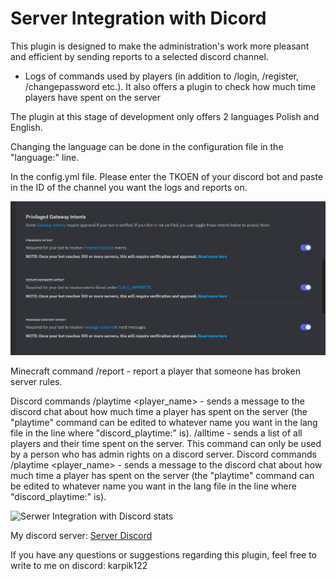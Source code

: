 # Server Integration with Dicord
This plugin is designed to make the administration's work more pleasant and efficient by sending reports to a selected discord channel.
- Logs of commands used by players (in addition to /login, /register, /changepassword etc.).
It also offers a plugin to check how much time players have spent on the server

 

 

The plugin at this stage of development only offers 2 languages Polish and English.

Changing the language can be done in the configuration file in the "language:" line.

 

In the config.yml file.
Please enter the TKOEN of your discord bot and paste in the ID of the channel you want the logs and reports on.

![Discord options](https://github.com/karpik122/ServerIntegrationwithDicord/blob/master/Discord.png)

Minecraft command
/report <player> <content> - report a player that someone has broken server rules.

 

Discord commands
/playtime <player_name> - sends a message to the discord chat about how much time a player has spent on the server (the "playtime" command can be edited to whatever name you want in the lang file in the line where "discord_playtime:" is).
/alltime - sends a list of all players and their time spent on the server. This command can only be used by a person who has admin rights on a discord server.
Discord commands
/playtime <player_name> - sends a message to the discord chat about how much time a player has spent on the server (the "playtime" command can be edited to whatever name you want in the lang file in the line where "discord_playtime:" is).

![Serwer Integration with Discord stats](https://bstats.org/signatures/bukkit/Serwer%20Integration%20with%20Discord.svg)

My discord server: [Server Discord](https://discord.com/invite/MzfbMUx4JE)


If you have any questions or suggestions regarding this plugin, feel free to write to me on discord: karpik122

